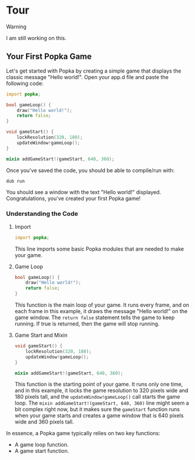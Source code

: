 # Tour

> [!WARNING]  
> I am still working on this.

## Your First Popka Game

Let's get started with Popka by creating a simple game that displays the classic message "Hello world!". Open your app.d file and paste the following code:

```d
import popka;

bool gameLoop() {
    draw("Hello world!");
    return false;
}

void gameStart() {
    lockResolution(320, 180);
    updateWindow!gameLoop();
}

mixin addGameStart!(gameStart, 640, 360);
```

Once you've saved the code, you should be able to compile/run with:

```bash
dub run
```

You should see a window with the text "Hello world!" displayed.
Congratulations, you've created your first Popka game!

### Understanding the Code

1. Import

    ```d
    import popka;
    ```

    This line imports some basic Popka modules that are needed to make your game.

2. Game Loop

    ```d
    bool gameLoop() {
        draw("Hello world!");
        return false;
    }
    ```

    This function is the main loop of your game. It runs every frame, and on each frame in this example, it draws the message "Hello world!" on the game window.
    The `return false` statement tells the game to keep running. If true is returned, then the game will stop running.

3. Game Start and Mixin

    ```d
    void gameStart() {
        lockResolution(320, 180);
        updateWindow!gameLoop();
    }

    mixin addGameStart!(gameStart, 640, 360);
    ```

    This function is the starting point of your game. It runs only one time, and in this example, it locks the game resolution to 320 pixels wide and 180 pixels tall, and the `updateWindow!gameLoop()` call starts the game loop.
    The `mixin addGameStart!(gameStart, 640, 360)` line might seem a bit complex right now, but it makes sure the `gameStart` function runs when your game starts and creates a game window that is 640 pixels wide and 360 pixels tall.

In essence, a Popka game typically relies on two key functions:

* A game loop function.
* A game start function.
